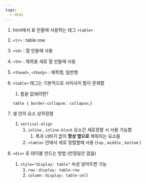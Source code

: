 ```yaml
---
tags:
  - Html
---
```



1. html에서 표 만들때 사용하는 태그 `<table>`
2. `<tr>` : table row
3. `<td>` : 열 만들때 사용
4. `<th>` : 제목용 세로 열 만들때 사용
5. `<thead>`, `<tbody>` : 제목행, 일반행
6. `<table>` 태그는 기본적으로 사이사이 틈이 존재함
    
    1. 틈을 없애려면?
    
    ```
    table {	border-collapse: collapse;}
    ```
    
7. 셀 안의 요소 상하정렬
    1. `vertical-align`
        1. `inline` , `inline-block` 요소간 세로정렬 시 사용 가능함
            1. 폭과 너비가 없이 **항상 옆으로** 채워지는 요소들
        2. `<table>` 안에서 세로 정렬할때 사용 (`top` , `middle` , `bottom` )
8. `<div>` 로 테이블 만드는 방법 (만질일은 없음)
    1. `style="display: table"` 속성 넣어두면 가능
        1. `row` : `display: table-row`
        2. `column` : `display: table-cell`